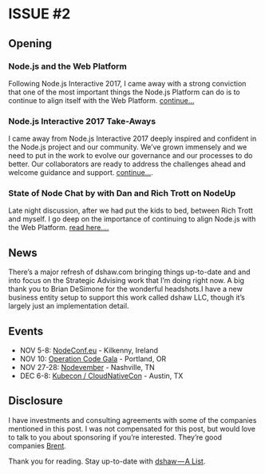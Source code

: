 # ISSUE #2

## Opening

### Node.js and the Web Platform
Following Node.js Interactive 2017, I came away with a strong conviction that one of the most important things the 
Node.js Platform can do is to continue to align itself with the Web Platform. 
[continue…](https://medium.com/@dshaw/node-js-and-the-web-platform-ce1da5d21f16?source=rss-7c861ae496fa------2)


### Node.js Interactive 2017 Take-Aways

I came away from Node.js Interactive 2017 deeply inspired and confident in the Node.js project and our community. 
We’ve grown immensely and we need to put in the work to evolve our governance and our processes to do better. 
Our collaborators are ready to address the challenges ahead and welcome guidance and support. 
[continue…](https://medium.com/@dshaw/node-js-interactive-2017-take-aways-c2c1664fd203).

### State of Node Chat by with Dan and Rich Trott on NodeUp

Late night discussion, after we had put the kids to bed, between Rich Trott and myself. 
I go deep on the importance of continuing to align Node.js with the Web Platform.
[read here....](https://soundcloud.com/nodeup/122a?utm_campaign=Revue%20newsletter&utm_medium=Newsletter&utm_source=dshaw%E2%80%94A%20List)

## News

There’s a major refresh of dshaw.com bringing things up-to-date and and into focus on 
the Strategic Advising work that I’m doing right now. A big thank you to Brian DeSimone 
for the wonderful headshots.I have a new business entity setup to support this work
called dshaw LLC, though it’s largely just an implementation detail.

## Events

- NOV 5-8: [NodeConf.eu](http://www.nodeconf.eu/) - Kilkenny, Ireland
- NOV 10: [Operation Code Gala](https://operationcode.org/) - Portland, OR
- NOV 27-28: [Nodevember](http://nodevember.org/) - Nashville, TN
- DEC 6-8: [Kubecon / CloudNativeCon](http://events.linuxfoundation.org/events/archive/2017/kubecon-and-cloudnativecon-north-america) - Austin, TX

## Disclosure

I have investments and consulting agreements with some of the companies mentioned in this post. 
I was not compensated for this post, but would love to talk to you about sponsoring if
you’re interested. They’re good companies [Brent](https://twitter.com/dog_rates/status/775410014383026176).

Thank you for reading. Stay up-to-date with [dshaw — A List](https://www.getrevue.co/profile/dshaw/).
